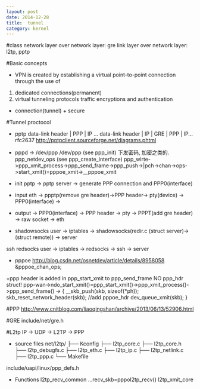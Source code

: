 ```yaml
---
layout: post
date: 2014-12-28
title:  tunnel
category: kernel
---
```


#class
network layer over network layer: gre
link layer over network layer: l2tp, pptp

#Basic concepts
* VPN is created by establishing a virtual point-to-point connection through the use of
1. dedicated connections(permanent)
2. virtual tunneling protocols
traffic encryptions and authentication
+ connection(tunnel) + secure

#Tunnel proctocol
* pptp
data-link header | PPP | IP ...
data-link header | IP | GRE | PPP | IP...
rfc2637
http://pptpclient.sourceforge.net/diagrams.phtml 
* pppd -> /dev/ppp
/dev/ppp (see ppp_init) 下发密码, 加密之类的.
ppp_netdev_ops (see ppp_create_interface)
ppp_wirte->ppp_xmit_process->ppp_send_frame->ppp_push->|pch->chan->ops->start_xmit()=pppoe_xmit->__pppoe_xmit

* init
pptp -> pptp server -> generate PPP connection and PPP0(interface)
* input
eth -> ppptp(remove gre header)->PPP header-> pty(device) -> PPP0(interface) -> 
* output
-> PPP0(interface) -> PPP header -> pty -> PPPT(add gre header) -> raw socket -> eth


* shadowsocks
user -> iptables -> shadowsocks(redir.c (struct server)->(struct remote)) -> server

ssh redsocks
user -> iptables -> redsocks -> ssh -> server

* pppoe
http://blog.csdn.net/osnetdev/article/details/8958058
&pppoe_chan_ops;

+ppp header 
is added in ppp_start_xmit to ppp_send_frame NO ppp_hdr struct!
ppp-wan->ndo_start_xmit()=ppp_start_xmit()->ppp_xmit_process()->ppp_send_frame()
->
{
	__skb_push(skb, sizeof(*ph));
    skb_reset_network_header(skb);
	//add pppoe_hdr
    dev_queue_xmit(skb); 
}


#PPP 
http://www.cnitblog.com/liaoqingshan/archive/2013/06/13/52906.html


#GRE
include/net/gre.h

#L2tp
IP -> UDP -> L2TP -> PPP

* source files
net/l2tp/
├── Kconfig
├── l2tp_core.c
├── l2tp_core.h
├── l2tp_debugfs.c
├── l2tp_eth.c
├── l2tp_ip.c
├── l2tp_netlink.c
├── l2tp_ppp.c
└── Makefile

include/uapi/linux/ppp_defs.h

* Functions
l2tp_recv_common ...recv_skb=pppol2tp_recv()
l2tp_xmit_core

